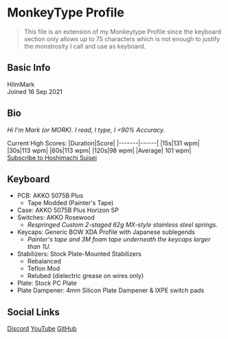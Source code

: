 # MonkeyType Profile

> This file is an extension of my Monkeytype Profile since the keyboard section only allows up to 75 characters which is not enough to justify the monstrosity I call and use as keyboard.

## Basic Info

HiImMark <br>
Joined 16 Sep 2021

## Bio

_Hi I'm Mark (or MORK). I read, I type, I <90% Accuracy._

Current High Scores:
|Duration|Score|
|-------|------|
|15s|131 wpm|
|30s|113 wpm|
|60s|113 wpm|
|120s|98 wpm|
|Average| 101 wpm|
<br>
[Subscribe to Hoshimachi Suisei](https://www.youtube.com/@HoshimachiSuisei?sub_confirmation=1)

## Keyboard
- PCB: AKKO 5075B Plus
    - Tape Modded (Painter's Tape)
- Case: AKKO 5075B Plus Horizon SP
- Switches: AKKO Rosewood
    - *Respringed Custom 2-staged 62g MX-style stainless steel springs.*
- Keycaps: Generic BOW XDA Profile with Japanese sublegends
    - *Painter's tape and 3M foam tape underneath the keycaps larger than 1U.*
- Stabilizers: Stock Plate-Mounted Stabilizers
    - Rebalanced
    - Teflon Mod
    - Relubed (dielectric grease on wires only)
- Plate: Stock PC Plate
- Plate Dampener: 4mm Silicon Plate Dampener & IXPE switch pads

## Social Links
[Discord](https://discord.com/users/566384603007549480)
[YouTube](https://www.youtube.com/@HiImMark)
[GitHub](https://github.com/HiImMork)
